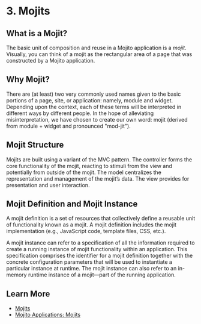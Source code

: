 # 3. Mojits #

## What is a Mojit? ##

The basic unit of composition and reuse in a Mojito application is a *mojit*.
Visually, you can think of a mojit as the rectangular area of a page that was 
constructed by a Mojito application. 

## Why Mojit? ##

There are (at least) two very commonly used names given to the basic portions
of a page, site, or application: namely, module and widget. Depending upon
the context, each of these terms will be interpreted in different ways by
different people. In the hope of alleviating misinterpretation, we have chosen
to create our own word: mojit (derived from module + widget and pronounced 
"mod-jit").


## Mojit Structure ##

Mojits are built using a variant of the MVC pattern. The controller forms the core 
functionality of the mojit, reacting to stimuli from the view 
and potentially from outside of the mojit. The model centralizes the representation and 
management of the mojit’s data. The view provides for presentation and user 
interaction.

## Mojit Definition and Mojit Instance ##

A mojit definition is a set of resources that collectively define a reusable unit of 
functionality known as a mojit. A mojit definition includes the mojit implementation 
(e.g., JavaScript code, template files, CSS, etc.).

A mojit instance can refer to a specification of all the information required to create a 
running instance of mojit functionality within an application. This specification 
comprises the identifier for a mojit definition together with the 
concrete configuration parameters that will be used to instantiate a particular instance 
at runtime. The mojit instance can also refer to an in-memory runtime instance of a 
mojit—part of the running application.


## Learn More ##

* [Mojits](http://developer.yahoo.com/cocktails/mojito/docs/intro/mojito_mojits.html)
* [Mojito Applications: Mojits](http://developer.yahoo.com/cocktails/mojito/docs/intro/mojito_apps.html#mojits)
